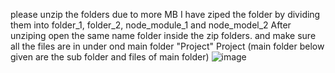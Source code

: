 please unzip the folders due to more MB I have ziped the folder by dividing them into folder_1, folder_2, node_module_1 and node_model_2
After unziping open the same name folder inside the zip folders. and make sure all the files are in under ond main folder "Project"
Project (main folder below given are the sub folder and files of main folder)
![image](https://github.com/user-attachments/assets/197927c5-2abb-4d75-bee5-b12dbc2658b9)
